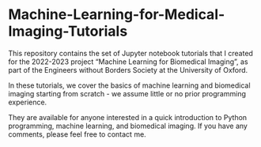 # Machine-Learning-for-Medical-Imaging-Tutorials
This repository contains the set of Jupyter notebook tutorials that I created for the 2022-2023 project “Machine Learning for Biomedical Imaging”, as part of the Engineers without Borders Society at the University of Oxford. 

In these tutorials, we cover the basics of machine learning and biomedical imaging starting from scratch - we assume little or no prior programming experience.

They are available for anyone interested in a quick introduction to Python programming, machine learning, and biomedical imaging. If you have any comments, please feel free to contact me.
